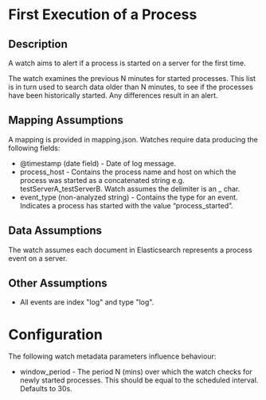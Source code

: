 # First Execution of a Process

## Description

A watch aims to alert if a process is started on a server for the first time.
 
The watch examines the previous N minutes for started processes.  This list is in turn used to search data older than N minutes, to see if the processes have been historically started.
Any differences result in an alert.

## Mapping Assumptions

A mapping is provided in mapping.json.  Watches require data producing the following fields:

* @timestamp (date field) - Date of log message.
* process_host - Contains the process name and host on which the process was started as a concatenated string e.g. testServerA_testServerB.  Watch assumes the delimiter is an _ char.
* event_type (non-analyzed string) - Contains the type for an event.  Indicates a process has started with the value “process_started”.

## Data Assumptions

The watch assumes each document in Elasticsearch represents a process event on a server.

## Other Assumptions

* All events are index "log" and type "log".

# Configuration

The following watch metadata parameters influence behaviour:

* window_period - The period N (mins) over which the watch checks for newly started processes.  This should be equal to the scheduled interval.  Defaults to 30s.